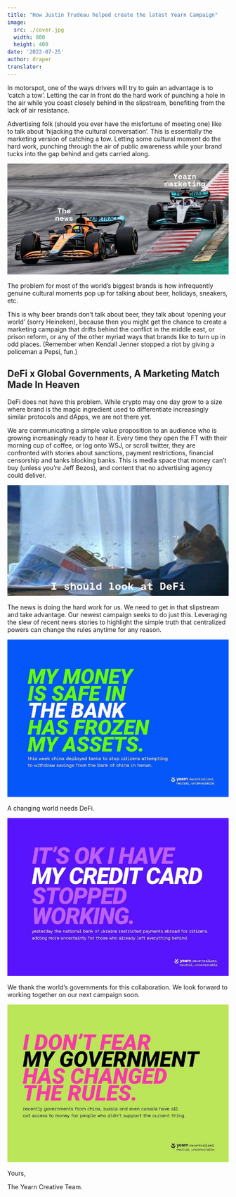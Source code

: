 ```yaml
---
title: "How Justin Trudeau helped create the latest Yearn Campaign"
image:
  src: ./cover.jpg
  width: 800
  height: 400
date: '2022-07-25'
author: draper
translator: 
---
```


In motorspot, one of the ways drivers will try to gain an advantage is to ‘catch a tow’. Letting the car in front do the hard work of punching a hole in the air while you coast closely behind in the slipstream, benefiting from the lack of air resistance.

Advertising folk (should you ever have the misfortune of meeting one) like to talk about ‘hijacking the cultural conversation’. This is essentially the marketing version of catching a tow. Letting some cultural moment do the hard work, punching through the air of public awareness while your brand tucks into the gap behind and gets carried along.

![](./image1.jpg?w=800&h=400)

The problem for most of the world’s biggest brands is how infrequently genuine cultural moments pop up for talking about beer, holidays, sneakers, etc.

This is why beer brands don’t talk about beer, they talk about ‘opening your world’ (sorry Heineken), because then you might get the chance to create a marketing campaign that drifts behind the conflict in the middle east, or prison reform, or any of the other myriad ways that brands like to turn up in odd places. (Remember when Kendall Jenner stopped a riot by giving a policeman a Pepsi, fun.)

## DeFi x Global Governments, A Marketing Match Made In Heaven

DeFi does not have this problem. While crypto may one day grow to a size where brand is the magic ingredient used to differentiate increasingly similar protocols and dApps, we are not there yet.

We are communicating a simple value proposition to an audience who is growing increasingly ready to hear it. Every time they open the FT with their morning cup of coffee, or log onto WSJ, or scroll twitter, they are confronted with stories about sanctions, payment restrictions, financial censorship and tanks blocking banks. This is media space that money can’t buy (unless you’re Jeff Bezos), and content that no advertising agency could deliver.

![](./image2.jpg?w=800&h=400)

The news is doing the hard work for us. We need to get in that slipstream and take advantage. Our newest campaign seeks to do just this. Leveraging the slew of recent news stories to highlight the simple truth that centralized powers can change the rules anytime for any reason.

![](./image3.jpg?w=800&h=569)

A changing world needs DeFi.

![](./image4.jpg?w=800&h=569)

We thank the world’s governments for this collaboration. We look forward to working together on our next campaign soon.

![](./image5.jpg?w=800&h=569)

Yours,

The Yearn Creative Team.
